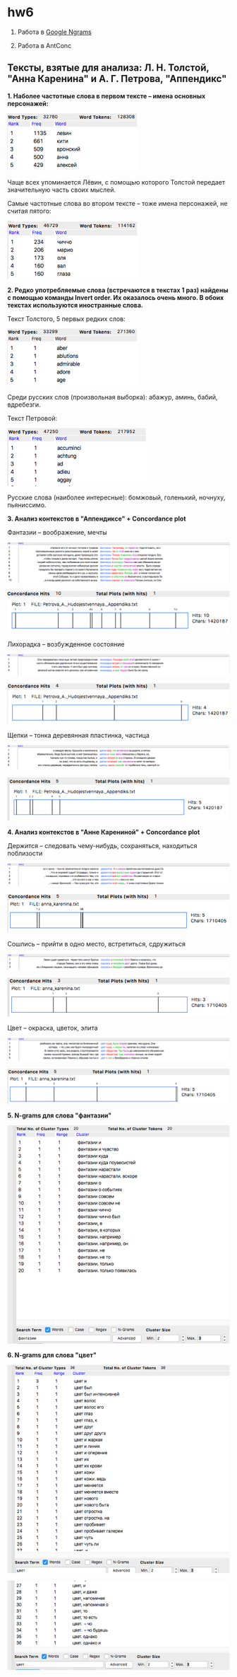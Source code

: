 # hw6

1. Работа в [Google Ngrams](https://docs.google.com/document/d/1bG1ffcUIyuEbfaHssFC5nr-Cro8y8ieee8gVV05ldAY/edit?usp=sharing)

2. Работа в AntConc

Тексты, взятые для анализа: Л. Н. Толстой, "Анна Каренина" и А. Г. Петрова, "Аппендикс"
------

**1. Наболее частотные слова в первом тексте – имена основных персонажей:** 

![alt text](https://raw.githubusercontent.com/pkuzmina/hw6/master/топ%205%20слов_АК.png) 

Чаще всех упоминается Лёвин, с помощью которого Толстой передает значительную часть своих мыслей. 

Самые частотные слова во втором тексте – тоже имена персонажей, не считая пятого: 

![alt text](https://raw.githubusercontent.com/pkuzmina/hw6/master/топ%205%20слов_Ап.png) 

**2. Редко употребляемые слова (встречаются в текстах 1 раз) найдены с помощью команды Invert order. Их оказалось очень много. В обоих текстах используются иностранные слова.**

Текст Толстого, 5 первых редких слов:

![alt text](https://raw.githubusercontent.com/pkuzmina/hw6/master/боттом%205%20слов_АК.png) 

Среди русских слов (произвольная выборка): абажур, аминь, бабий, вдребезги. 

Текст Петровой: 

![alt text](https://raw.githubusercontent.com/pkuzmina/hw6/master/боттом%205%20слов_Ап.png) 

Русские слова (наиболее интересные): бомжовый, голенький, ночнуху, пьяниссимо. 

**3. Анализ контекстов в "Аппендиксе" + Сoncordance plot**

Фантазии – воображение, мечты

![alt text](https://raw.githubusercontent.com/pkuzmina/hw6/master/фантазия_контексты.png) 

![alt text](https://raw.githubusercontent.com/pkuzmina/hw6/master/CN_фантазии.png)

Лихорадка – возбужденное состояние 

![alt text](https://raw.githubusercontent.com/pkuzmina/hw6/master/лихорадка_контексты.png) 

![alt text](https://raw.githubusercontent.com/pkuzmina/hw6/master/CN_лихорадка.png)

Щепки – тонка деревянная пластинка, частица 

![alt text](https://raw.githubusercontent.com/pkuzmina/hw6/master/щепки_контекст.png) 

![alt text](https://raw.githubusercontent.com/pkuzmina/hw6/master/CN_щепки.png)

**4. Анализ контекстов в "Анне Карениной" + Concordance plot**

Держится – следовать чему-нибудь, сохраняться, находиться поблизости 

![alt text](https://raw.githubusercontent.com/pkuzmina/hw6/master/держится_контекст.png)

![alt text](https://raw.githubusercontent.com/pkuzmina/hw6/master/CN_держится.png)

Сошлись – прийти в одно место, встретиться, сдружиться 

![alt text](https://raw.githubusercontent.com/pkuzmina/hw6/master/сошлись_контекст.png) 

![alt text](https://raw.githubusercontent.com/pkuzmina/hw6/master/СN_сошлись.png)

Цвет – окраска, цветок, элита

![alt text](https://raw.githubusercontent.com/pkuzmina/hw6/master/цвет_контекст.png) 

![alt text](https://raw.githubusercontent.com/pkuzmina/hw6/master/CN_цвет.png)

**5. N-grams для слова "фантазии"**

![alt text](https://raw.githubusercontent.com/pkuzmina/hw6/master/N-gram_фантазии.png)

**6. N-grams для слова "цвет"**

![alt text](https://raw.githubusercontent.com/pkuzmina/hw6/master/N-gram_цвет.png)

![alt text](https://raw.githubusercontent.com/pkuzmina/hw6/master/N-gram_цвет2.png)
